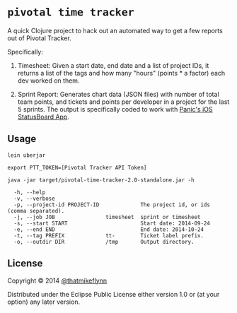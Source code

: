 # `pivotal time tracker`

A quick Clojure project to hack out an automated way to get a few reports out of Pivotal Tracker.

Specifically:

1. Timesheet: Given a start date, end date and a list of project IDs, it returns a list of the tags and how many "hours" (points * a factor) each dev worked on them.

2. Sprint Report: Generates chart data (JSON files) with number of total team points, and tickets and points per developer in a project for the last 5 sprints. The output is specifically coded to work with [Panic's iOS StatusBoard App](http://panic.com/statusboard/).

## Usage

`lein uberjar`

`export PTT_TOKEN=[Pivotal Tracker API Token]`

`java -jar target/pivotal-time-tracker-2.0-standalone.jar -h`

```
  -h, --help
  -v, --verbose
  -p, --project-id PROJECT-ID             The project id, or ids (comma separated).
  -j, --job JOB                timesheet  sprint or timesheet
  -s, --start START                       Start date: 2014-09-24
  -e, --end END                           End date: 2014-10-24
  -t, --tag PREFIX             tt-        Ticket label prefix.
  -o, --outdir DIR             /tmp       Output directory.
```

## License

Copyright © 2014 [@thatmikeflynn](http://twitter.com/thatmikeflynn)

Distributed under the Eclipse Public License either version 1.0 or (at
your option) any later version.
